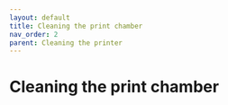 ```yaml
---
layout: default
title: Cleaning the print chamber
nav_order: 2
parent: Cleaning the printer
---
```

<h1> Cleaning the print chamber</h1>

